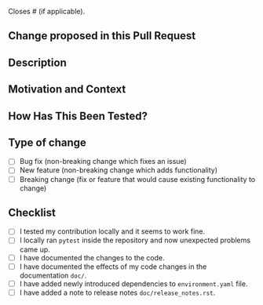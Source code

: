 Closes # (if applicable).

## Change proposed in this Pull Request

<!--- Provide a general, short summary of your changes in the title above -->

## Description
<!--- Describe your changes in detail -->

## Motivation and Context
<!--- Why is this change required? What problem does it solve? -->
<!--- If it fixes an open issue, please link to the issue here. -->

## How Has This Been Tested?
<!--- Please describe in detail how you tested your changes. -->
<!--- Include details of your testing environment, and the tests you ran to -->
<!--- see how your change affects other areas of the code, etc. -->

## Type of change
<!--- What types of changes does your code introduce? Put an `x` in all the boxes that apply: -->
- [ ] Bug fix (non-breaking change which fixes an issue)
- [ ] New feature (non-breaking change which adds functionality)
- [ ] Breaking change (fix or feature that would cause existing functionality to change)

## Checklist
<!--- Go over all the following points, and put an `x` in all the boxes that apply. -->
<!--- If you're unsure about any of these, don't hesitate to ask. We're here to help! -->
- [ ] I tested my contribution locally and it seems to work fine.
- [ ] I locally ran `pytest` inside the repository and now unexpected problems came up.
- [ ] I have documented the changes to the code.
- [ ] I have documented the effects of my code changes in the documentation `doc/`.
- [ ] I have added newly introduced dependencies to `environment.yaml` file.
- [ ] I have added a note to release notes `doc/release_notes.rst`.
